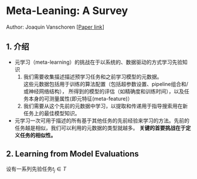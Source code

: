 Meta-Leaning: A Survey
========================
Author: Joaquin Vanschoren
[[Paper link](https://arxiv.org/pdf/1810.03548.pdf)]

## 1. 介绍
+ 元学习（meta-learning）的挑战在于以系统的、数据驱动的方式学习先验知识
    1. 我们需要收集描述描述预学习任务和之前学习模型的元数据。  
    这些元数据包括用于训练的算法配置（包括超参数设置、pipeline组合和/或神经网络结构），
    所得到的模型的评估（如精确度和训练时间），以及任务本身的可测量属性(即元特征(meta-feature)）
    2. 我们需要从这个先前的元数据中学习，以提取和传递用于指导搜索用在新任务上的最佳模型知识。
+ 元学习一次可用于描述的所有基于其他任务的先前经验来学习的方法。先前的任务越是相似，我们可以利用的元数据的类型就越多。
**关键的首要挑战在于定义任务的相似性。**

## 2. Learning from Model Evaluations
设有一系列先验任务$t_j \in T$